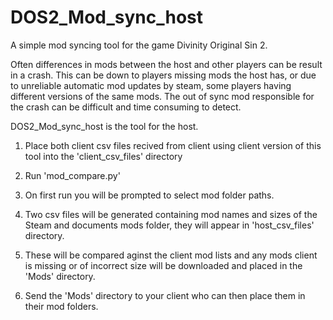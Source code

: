 # DOS2_Mod_sync_host

A simple mod syncing tool for the game Divinity Original Sin 2.

Often differences in mods between the host and other players can be result in a crash. This can be down to players missing mods the host has, or due to unreliable automatic mod updates by steam, some players having different versions of the same mods. The out of sync mod responsible for the crash can be difficult and time consuming to detect.

DOS2_Mod_sync_host is the tool for the host.

1. Place both client csv files recived from client using client version of this tool into the 'client_csv_files' directory

2. Run 'mod_compare.py'

2. On first run you will be prompted to select mod folder paths.

3. Two csv files will be generated containing mod names and sizes of the Steam and documents mods folder, they will appear in 'host_csv_files' directory.

4. These will be compared aginst the client mod lists and any mods client is missing or of incorrect size will be downloaded and placed in the 'Mods' directory.

5. Send the 'Mods' directory to your client who can then place them in their mod folders.
